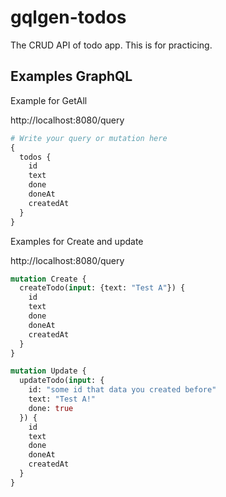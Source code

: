# gqlgen-todos

The CRUD API of todo app. This is for practicing.

## Examples GraphQL

Example for GetAll

http://localhost:8080/query
```graphql
# Write your query or mutation here
{
  todos {
    id
    text
    done
    doneAt
    createdAt
  }
}
```

Examples for Create and update

http://localhost:8080/query
```graphql
mutation Create {
  createTodo(input: {text: "Test A"}) {
    id
    text
    done
    doneAt
    createdAt
  }
}

mutation Update {
  updateTodo(input: {
    id: "some id that data you created before"
    text: "Test A!"
    done: true
  }) {
    id
    text
    done
    doneAt
    createdAt
  }
}
```
